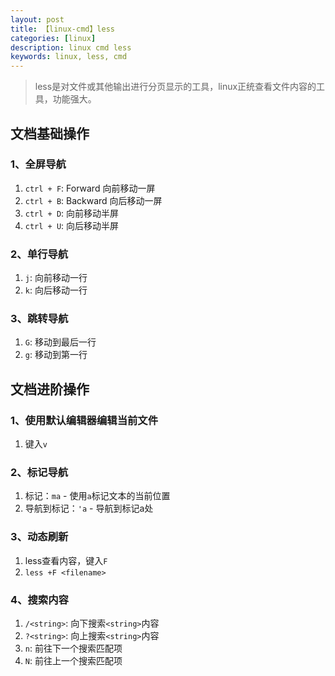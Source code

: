 ```yaml
---
layout: post
title: 【linux-cmd】less
categories: [linux]
description: linux cmd less
keywords: linux, less, cmd
---
```


> less是对文件或其他输出进行分页显示的工具，linux正统查看文件内容的工具，功能强大。

## 文档基础操作

### 1、全屏导航

1. `ctrl + F`: Forward 向前移动一屏
2. `ctrl + B`: Backward 向后移动一屏
3. `ctrl + D`: 向前移动半屏
4. `ctrl + U`: 向后移动半屏

### 2、单行导航

1. `j`: 向前移动一行
2. `k`: 向后移动一行

### 3、跳转导航

1. `G`: 移动到最后一行
2. `g`: 移动到第一行

## 文档进阶操作

### 1、使用默认编辑器编辑当前文件

1. 键入`v`

### 2、标记导航

1. 标记：`ma` - 使用`a`标记文本的当前位置
2. 导航到标记：`'a` - 导航到标记a处

### 3、动态刷新

1. less查看内容，键入`F`
2. `less +F <filename>`

### 4、搜索内容

1. `/<string>`: 向下搜索`<string>`内容
2. `?<string>`: 向上搜索`<string>`内容
3. `n`: 前往下一个搜索匹配项
4. `N`: 前往上一个搜索匹配项